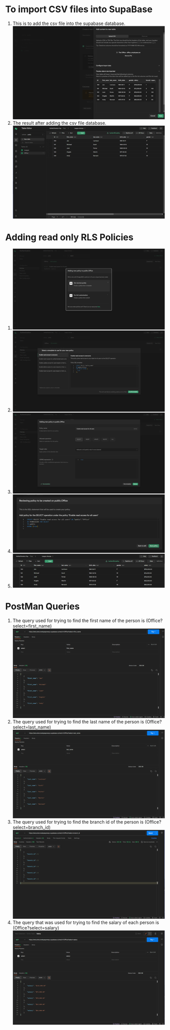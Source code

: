 # To import CSV files into SupaBase
1. This is to add the csv file into the supabase database.
![adding_csv](/images/import_supabase_csv.png)
2. The result after adding the csv file database.
![after_adding](/images/import_supabase_result.png)

# Adding read only RLS Policies
1. ![step_1](/images/rls_step_1.png)
2. ![step_2](/images/rls_step_2.png)
3. ![step_3](/images/rls_step_3.png)
4. ![step_4](/images/rls_step_4.png)
5. ![step_5](/images/rls_step_5.png)



# PostMan Queries
1. The query used for trying to find the first name of the person is (Office?select=first_name)
![first_name](/images/query_first_name.png)
2. The query used for trying to find the last name of the person is (Office?select=last_name)
![last_name](/images/query_last_name.png)
3. The query used for trying to find the branch id of the person is (Office?select=branch_id)
![branch_id](/images/query_branchid.png)
4. The query that was used for trying to find the salary of each person is (Office?select=salary)
![salary](/images/query_salary.png)